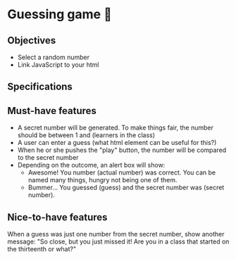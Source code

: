 # Guessing game 🤔

## Objectives
- Select a random number
- Link JavaScript to your html

## Specifications

## Must-have features
- A secret number will be generated. To make things fair, the number should be between 1 and (learners in the class)
- A user can enter a guess (what html element can be useful for this?)
- When he or she pushes the "play" button, the number will be compared to the secret number
- Depending on the outcome, an alert box will show:
    - Awesome! You number (actual number) was correct. You can be named many things, hungry not being one of them.
    - Bummer... You guessed (guess) and the secret number was (secret number).
    
## Nice-to-have features
When a guess was just one number from the secret number, show another message: "So close, but you just missed it! Are you in a class that started on the thirteenth or what?"
